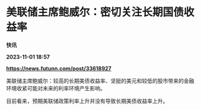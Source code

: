 # 美联储主席鲍威尔：密切关注长期国债收益率
**快讯**

**2023-11-01 18:57**

**https://news.futunn.com/post/33618927**

美联储主席鲍威尔：较高的长期美债收益率、坚挺的美元和较低的股市带来的金融环境收紧可能对未来的利率环境产生影响。

目前看来，预期美联储政策利率上升并没有导致长期美债收益率上升。